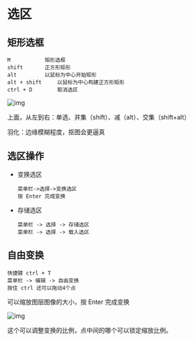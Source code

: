 # 选区



## 矩形选框

```note
M			矩形选框
shift		正方形矩形
alt			以鼠标为中心开始矩形
alt + shift		以鼠标为中心构建正方形矩形
ctrl + D		取消选区
```

![img](http://img.inaction.fun/static/45552.png)

上面，从左到右：单选、并集（shift）、减（alt）、交集（shift+alt）

羽化：边缘模糊程度，抠图会更逼真



## 选区操作

* 变换选区

    ```note
    菜单栏->选择->变换选区
    按 Enter 完成变换
    ```

* 存储选区

    ```note
    菜单栏 -> 选择 -> 存储选区
    菜单栏 -> 选择 -> 载入选区
    ```



## 自由变换

```note
快捷键 ctrl + T
菜单栏 -> 编辑 -> 自由变换
按住 ctrl 还可以拖动4个点
```

可以缩放图层图像的大小，按 Enter 完成变换

![img](http://img.inaction.fun/static/65088.png)

这个可以调整变换的比例，点中间的哪个可以锁定缩放比例。